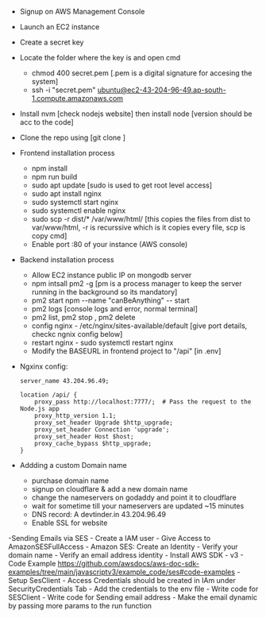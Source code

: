 - Signup on AWS Management Console
- Launch an EC2 instance
- Create a secret key 
- Locate the folder where the key is and open cmd
  - chmod 400 secret.pem [.pem is a digital signature for accesing the system]
  - ssh -i "secret.pem" ubuntu@ec2-43-204-96-49.ap-south-1.compute.amazonaws.com
- Install nvm [check nodejs website] then install node [version should be acc to the code]
- Clone the repo using [git clone <link>]

- Frontend installation process 
    - npm install
    - npm run build
    - sudo apt update [sudo is used to get root level access]
    - sudo apt install nginx
    - sudo systemctl start nginx
    - sudo systemctl enable nginx
    - sudo scp -r dist/* /var/www/html/ [this copies the files from dist to var/www/html, -r is recurssive which is it copies every file, scp is copy cmd]
    - Enable port :80 of your instance (AWS console)

- Backend installation process
    - Allow EC2 instance public IP on mongodb server
    - npm intsall pm2 -g [pm is a process manager to keep the server running in the background so its mandatory]
    - pm2 start npm --name "canBeAnything" -- start
    - pm2 logs [console logs and error, normal terminal]
    - pm2 list, pm2 stop <name>, pm2 delete <name>
    - config nginx - /etc/nginx/sites-available/default [give port details, checkc ngnix config below]
    - restart nginx - sudo systemctl restart nginx
    - Modify the BASEURL in frontend project to "/api" [in .env]

- Ngxinx config:
    ```
    server_name 43.204.96.49;

    location /api/ {
        proxy_pass http://localhost:7777/;  # Pass the request to the Node.js app
        proxy_http_version 1.1;
        proxy_set_header Upgrade $http_upgrade;
        proxy_set_header Connection 'upgrade';
        proxy_set_header Host $host;
        proxy_cache_bypass $http_upgrade;
    }
    ```

- Addding a custom Domain name
    - purchase domain name
    - signup on cloudflare & add a new domain name
    - change the nameservers on godaddy and point it to cloudflare
    - wait for sometime till your nameservers are updated ~15 minutes
    - DNS record: A devtinder.in 43.204.96.49
    - Enable SSL for website 

-Sending Emails via SES
    - Create a IAM user
    - Give Access to AmazonSESFullAccess
    - Amazon SES: Create an Identity
    - Verify your domain name
    - Verify an email address identity
    - Install AWS SDK - v3 
    - Code Example https://github.com/awsdocs/aws-doc-sdk-examples/tree/main/javascriptv3/example_code/ses#code-examples
    - Setup SesClient
    - Access Credentials should be created in IAm under SecurityCredentials Tab
    - Add the credentials to the env file
    - Write code for SESClient
    - Write code for Sending email address
    - Make the email dynamic by passing more params to the run function

